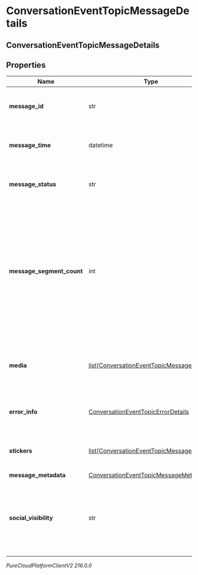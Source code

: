 # ConversationEventTopicMessageDetails

## ConversationEventTopicMessageDetails

## Properties

|Name | Type | Description | Notes|
|------------ | ------------- | ------------- | -------------|
| **message_id** | str | UUID identifying the message media. | [optional] |
| **message_time** | datetime | The time when the message was sent or received. | [optional] |
| **message_status** | str | Indicates the delivery status of the message. | [optional] |
| **message_segment_count** | int | The message segment count, greater than 1 if the message content was split into multiple parts for this message type, e.g. SMS character limits. | [optional] |
| **media** | [list[ConversationEventTopicMessageMedia]](ConversationEventTopicMessageMedia) | The media (images, files, etc) associated with this message, if any | [optional] |
| **error_info** | [ConversationEventTopicErrorDetails](ConversationEventTopicErrorDetails) | Detailed information about an error response. | [optional] |
| **stickers** | [list[ConversationEventTopicMessageSticker]](ConversationEventTopicMessageSticker) | A list of stickers included in the message | [optional] |
| **message_metadata** | [ConversationEventTopicMessageMetadata](ConversationEventTopicMessageMetadata) |  | [optional] |
| **social_visibility** | str | For social media messages, the visibility of the message in the originating social platform | [optional] |



_PureCloudPlatformClientV2 216.0.0_
